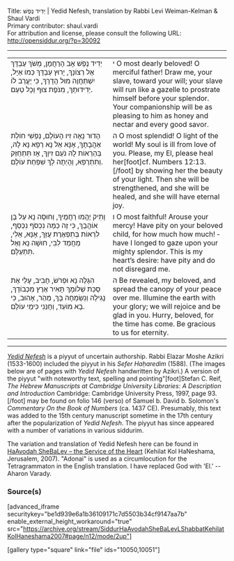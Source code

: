 <html>
<head></head>
<body>
Title: יְדִיד נֶפֶשׁ | Yedid Nefesh, translation by Rabbi Levi Weiman-Kelman & Shaul Vardi<br />
Primary contributor: shaul.vardi<br />
For attribution and license, please consult the following URL: <a href="http://opensiddur.org/?p=30092">http://opensiddur.org/?p=30092</a>
<p />
<hr />

<table style="margin-left: auto;margin-right: auto;"><tbody>
<tr><td style="vertical-align:top;" width="46%">
<div class="liturgy"><span lang="he">
<span class="acrostic">יְ</span>דִיד נֶפֶשׁ אָב הָרַחֲמָן, 
מְשֹׁךְ עַבְדָּךְ אֶל רְצוֹנָךְ,
יָרוּץ עַבְדָּךְ כְּמוֹ אַיָּל, 
יִשְׁתַּחֲוֶה מוּל הֲדָרָךְ,
כִּי יֶעֱרַב לוֹ יְדִידוּתָךְ, 
מִנֹּפֶת צוּף וְכָל טַעַם.
</span></div>
</td>
 
<td style="vertical-align:top;" width="53%">
<div class="english">
<span class="acrostic">י</span> O most dearly beloved! O merciful father!
Draw me, your slave, toward your will;
your slave will run like a gazelle 
to prostrate himself before your splendor.
Your companionship will be as pleasing to him 
as honey and nectar and every good savor.
</div>
</td></tr>


<tr><td style="vertical-align:top;" width="46%">
<div class="liturgy"><span lang="he">
<span class="acrostic">הָ</span>דוּר נָאֶה זִיו הָעוֹלָם, 
נַפְשִׁי חוֹלַת אַהֲבָתָךְ,
אָנָּא אֵל נָא רְפָא נָא לָהּ, 
בְּהַרְאוֹת לָהּ נֹעַם זִיוָךְ,
אָז תִּתְחַזֵּק וְתִתְרַפֵּא, 
וְהָיְתָה לָךְ שִׁפְחַת עוֹלָם.
</span></div>
</td>
 
<td style="vertical-align:top;" width="53%">
<div class="english">
<span class="acrostic">ה</span> O most splendid! O light of the world!
My soul is ill from love of you.
Please, my El, please heal her[foot]cf. Numbers 12:13.[/foot] 
by showing her the beauty of your light.
Then she will be strengthened, and she will be healed, 
and she will have eternal joy.
</div>
</td></tr>


<tr><td style="vertical-align:top;" width="46%">
<div class="liturgy"><span lang="he">
<span class="acrostic">וָ</span>תִיק יֶהֱמוּ רַחֲמֶיךָ, 
וְחוּסָה נָא עַל בֶּן אוֹהֲבָךְ,
כִּי זֶה כַמָּה נִכְסֹף נִכְסַף, 
לִרְאוֹת בְּתִפְאֶרֶת עֻזָּךְ,
אָנָּא, אֵלִי, מַחֲמַד לִבִּי, 
חוּשָׁה נָא וְאַל תִּתְעַלָּם.
</span></div>
</td>
 
<td style="vertical-align:top;" width="53%"><div class="english">
<span class="acrostic">ו</span> O most faithful! Arouse your mercy!
Have pity on your beloved child, 
for how much how much! ­
have I longed to gaze upon your mighty splendor.
This is my heart’s desire: 
have pity and do not disregard me.
</div>
</td></tr>


<tr><td style="vertical-align:top;" width="46%"><div class="liturgy"><span lang="he">
<span class="acrostic">הִ</span>גָּלֶה נָא וּפְרֹשׂ, חָבִיב, 
עָלַי אֶת סֻכַּת שְׁלוֹמָךְ
תָּאִיר אֶרֶץ מִכְּבוֹדָךְ, 
נָגִילָה וְנִשְׂמְחָה בָּךְ,
מַהֵר, אָהוּב, כִּי בָא מוֹעֵד, 
וְחָנֵּנִי כִּימֵי עוֹלָם.
</span></div>
</td>
 
<td style="vertical-align:top;" width="53%">
<div class="english">
<span class="acrostic">ה</span> Be revealed, my beloved,
and spread the canopy of your peace over me.
Illumine the earth with your glory; 
we will rejoice and be glad in you.
Hurry, beloved, for the time has come. 
Be gracious to us for eternity.
</div>
</td></tr>
</tbody></table>

<hr />

<a href="http://en.wikipedia.org/wiki/Yedid_Nefesh"><em>Yedid Nefesh</em></a> is a piyyut of uncertain authorship. Rabbi Elazar Moshe Azikri (1533-1600) included the piyyut in his <em>Sefer Haḥaredim</em> (1588). (The images below are of pages with <em>Yedid Nefesh</em> handwritten by Azikri.) A version of the piyyut "with noteworthy text, spelling and pointing"[foot]Stefan C. Reif, <em>The Hebrew Manuscripts at Cambridge University Libraries: A Description and Introduction</em> Cambridge: Cambridge University Press, 1997, page 93.[/foot] may be found on folio 146 (verso) of Samuel b. David b. Solomon's <em>Commentary On the Book of Numbers</em> (ca. 1437 CE). Presumably, this text was added to the 15th century manuscript sometime in the 17th century after the popularization of <em>Yedid Nefesh</em>. The piyyut has since appeared with a number of variations in various siddurim.

The variation and translation of Yedid Nefesh here can be found in <a href="http://opensiddur.org/?p=12061">HaAvodah SheBaLev – the Service of the Heart</a> (Kehilat Kol HaNeshama, Jerusalem, 2007). "Adonai" is used as a circumlocution for the Tetragrammaton in the English translation.  I have replaced God with 'El.' --Aharon Varady.

<h3>Source(s)</h3>

[advanced_iframe securitykey="be1d939e6a1b36109171c7d5503b34cf9147aa7b" enable_external_height_workaround="true" src="https://archive.org/stream/SiddurHaAvodahSheBaLevLShabbatKehilatKolHaneshama2007#page/n12/mode/2up"]

[gallery type="square" link="file" ids="10050,10051"]
</body>
</html>